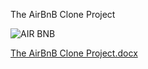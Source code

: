The AirBnB Clone Project

![AIR BNB](https://user-images.githubusercontent.com/111281385/217294692-8bb440e5-ad96-40aa-83ad-c38c53617e20.JPG)


[The AirBnB Clone Project.docx](https://github.com/Ucheadaeze/AirBnB_clone/files/10677358/The.AirBnB.Clone.Project.docx)
